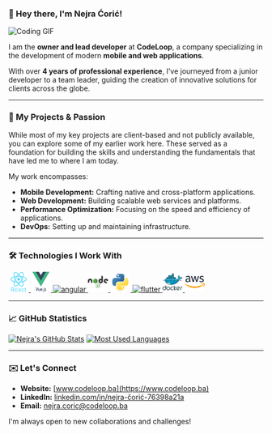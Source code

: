 ### 👋 Hey there, I'm Nejra Ćorić!

<p align="left">
  <img src="https://media.giphy.com/media/QvJ6y6aQ4d10P8r2k5/giphy.gif" alt="Coding GIF" width="500"/>
</p>

I am the **owner and lead developer** at **CodeLoop**, a company specializing in the development of modern **mobile and web applications**.

With over **4 years of professional experience**, I've journeyed from a junior developer to a team leader, guiding the creation of innovative solutions for clients across the globe.

---
### 🚀 My Projects & Passion

While most of my key projects are client-based and not publicly available, you can explore some of my earlier work here. These served as a foundation for building the skills and understanding the fundamentals that have led me to where I am today.

My work encompasses:

* **Mobile Development:** Crafting native and cross-platform applications.
* **Web Development:** Building scalable web services and platforms.
* **Performance Optimization:** Focusing on the speed and efficiency of applications.
* **DevOps:** Setting up and maintaining infrastructure.

---
### 🛠️ Technologies I Work With

<p align="left">
  <a href="https://reactjs.org/" target="_blank"> <img src="https://raw.githubusercontent.com/devicons/devicon/master/icons/react/react-original-wordmark.svg" alt="react" width="40" height="40"/> </a>
  <a href="https://vuejs.org/" target="_blank"> <img src="https://raw.githubusercontent.com/devicons/devicon/master/icons/vuejs/vuejs-original-wordmark.svg" alt="vuejs" width="40" height="40"/> </a>
  <a href="https://angular.io" target="_blank"> <img src="https://angular.io/assets/images/logos/angular/angular.svg" alt="angular" width="40" height="40"/> </a>
  <a href="https://nodejs.org" target="_blank"> <img src="https://raw.githubusercontent.com/devicons/devicon/master/icons/nodejs/nodejs-original-wordmark.svg" alt="nodejs" width="40" height="40"/> </a>
  <a href="https://www.python.org" target="_blank"> <img src="https://raw.githubusercontent.com/devicons/devicon/master/icons/python/python-original.svg" alt="python" width="40" height="40"/> </a>
  <a href="https://flutter.dev" target="_blank"> <img src="https://www.vectorlogo.zone/logos/flutterio/flutterio-icon.svg" alt="flutter" width="40" height="40"/> </a>
  <a href="https://www.docker.com/" target="_blank"> <img src="https://raw.githubusercontent.com/devicons/devicon/master/icons/docker/docker-original-wordmark.svg" alt="docker" width="40" height="40"/> </a>
  <a href="https://aws.amazon.com" target="_blank"> <img src="https://raw.githubusercontent.com/devicons/devicon/master/icons/amazonwebservices/amazonwebservices-original-wordmark.svg" alt="aws" width="40" height="40"/> </a>
</p>

---
### 📈 GitHub Statistics

[![Nejra's GitHub Stats](https://github-readme-stats.vercel.app/api?username=nejra_coric&show_icons=true&theme=onedark&hide_title=true)](https://github.com/nejra_coric)
[![Most Used Languages](https://github-readme-stats.vercel.app/api/top-langs/?username=nejra_coric&layout=compact&theme=onedark)](https://github.com/nejra_coric)

---
### ✉️ Let's Connect

* **Website:** [www.codeloop.ba](https://www.codeloop.ba)
* **LinkedIn:** [linkedin.com/in/nejra-čorić-76398a21a](www.linkedin.com/in/nejra-čorić-76398a21a)
* **Email:** [nejra.coric@codeloop.ba](mailto:nejra.coric@codeloop.ba)

I'm always open to new collaborations and challenges!
